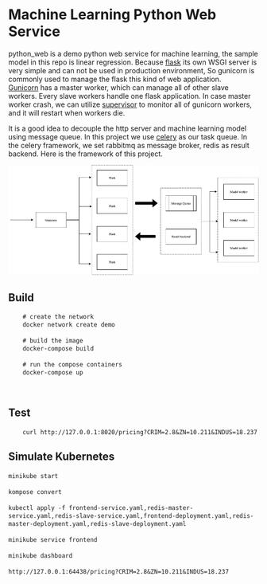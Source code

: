 # Machine Learning Python Web Service 

python_web is a demo python web service for machine learning, the sample model in this repo is linear regression. Because [flask](https://www.palletsprojects.com/p/flask/) its own WSGI server is very simple and can not be used in production environment, So gunicorn is commonly used to manage the flask this kind of web application.  
[Gunicorn](https://gunicorn.org/) has a master worker, which can manage all of other slave workers. Every slave workers handle one flask application. In case master worker crash, we can utilize [supervisor](https://github.com/Supervisor/supervisor) to monitor all of gunicorn workers, and it will restart when workers die.  


It is a good idea to decouple the http server and machine learning model using message queue. In this project we use [celery](https://github.com/celery/celery) as our task queue. In the celery framework, we set rabbitmq as message broker, redis as result backend. Here is the framework of this project.  

![framework](./img/frame.jpg)


## Build 

```shell script
    # create the network
    docker network create demo

    # build the image
    docker-compose build

    # run the compose containers
    docker-compose up

    

```

## Test
```shell script
    curl http://127.0.0.1:8020/pricing?CRIM=2.8&ZN=10.211&INDUS=18.237
```

## Simulate Kubernetes
```
minikube start 

kompose convert

kubectl apply -f frontend-service.yaml,redis-master-service.yaml,redis-slave-service.yaml,frontend-deployment.yaml,redis-master-deployment.yaml,redis-slave-deployment.yaml

minikube service frontend

minikube dashboard

http://127.0.0.1:64438/pricing?CRIM=2.8&ZN=10.211&INDUS=18.237

```